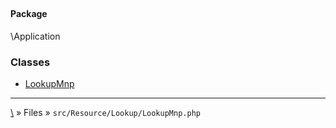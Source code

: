 ## 

#### Package
\Application







### Classes
* [LookupMnp](classes/LookupMnp)






***
[\\](Home) » Files » `src/Resource/Lookup/LookupMnp.php`